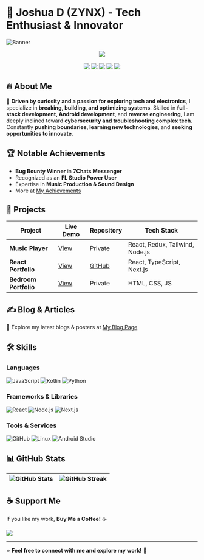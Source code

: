 # 🚀 Joshua D (ZYNX) - Tech Enthusiast & Innovator

![Banner](https://github.com/Zynxx777/Zynxx777/assets/banner.png)

<div align="center">
  <img src="https://api.visitorbadge.io/api/visitors?path=https%3A%2F%2Fgithub.com%2FZynxx777&label=VISITORS&labelColor=%23000&countColor=%230A0209" />
  <br><br>
  <a href="https://zynx-react-portfolio-zynx777s-projects.vercel.app/en"><img src="https://img.shields.io/badge/Portfolio-0A0A0A?style=for-the-badge&logo=vercel&logoColor=white" /></a>
  <a href="https://in.linkedin.com/in/joshua-d-8155a8228"><img src="https://img.shields.io/badge/LinkedIn-0A0A0A?style=for-the-badge&logo=linkedin&logoColor=white" /></a>
  <a href="mailto:joshuajosh3055@gmail.com"><img src="https://img.shields.io/badge/Gmail-0A0A0A?style=for-the-badge&logo=gmail&logoColor=white" /></a>
  <a href="https://discord.ZYNX"><img src="https://img.shields.io/badge/Discord-0A0A0A?style=for-the-badge&logo=discord&logoColor=white" /></a>
  <a href="https://twitter.com/ZYNX"><img src="https://img.shields.io/badge/Twitter-0A0A0A?style=for-the-badge&logo=x&logoColor=white" /></a>
</div>

## 🔥 About Me

🚀 **Driven by curiosity and a passion for exploring tech and electronics**, I specialize in **breaking, building, and optimizing systems**. Skilled in **full-stack development, Android development**, and **reverse engineering**, I am deeply inclined toward **cybersecurity and troubleshooting complex tech**. Constantly **pushing boundaries, learning new technologies**, and **seeking opportunities to innovate**.

## 🏆 Notable Achievements

- **Bug Bounty Winner** in **7Chats Messenger**
- Recognized as an **FL Studio Power User**
- Expertise in **Music Production & Sound Design**
- More at [My Achievements](https://zynxx777.github.io/Portfolio/pc.html)

## 🚀 Projects

| Project | Live Demo | Repository | Tech Stack |
|---------|------------|-------------|-------------|
| **Music Player** | [View](https://zynxx777.github.io/Portfolio/resume.html) | Private | React, Redux, Tailwind, Node.js |
| **React Portfolio** | [View](https://zynx-react-portfolio-zynx777s-projects.vercel.app/en) | [GitHub](https://github.com/Zynxx777/React-Portfolio) | React, TypeScript, Next.js |
| **Bedroom Portfolio** | [View](https://zynxx777.github.io/Portfolio/resume.html) | Private | HTML, CSS, JS |

## ✍ Blog & Articles

🔖 Explore my latest blogs & posters at [My Blog Page](https://zynxx777.github.io/Portfolio/posters.html)

## 🛠 Skills

### **Languages**
![JavaScript](https://img.shields.io/badge/JavaScript-323330?style=for-the-badge&logo=javascript&logoColor=F7DF1E)
![Kotlin](https://img.shields.io/badge/Kotlin-7F52FF?style=for-the-badge&logo=kotlin&logoColor=white)
![Python](https://img.shields.io/badge/Python-3776AB?style=for-the-badge&logo=python&logoColor=white)

### **Frameworks & Libraries**
![React](https://img.shields.io/badge/React-20232A?style=for-the-badge&logo=react&logoColor=61DAFB)
![Node.js](https://img.shields.io/badge/Node.js-339933?style=for-the-badge&logo=nodedotjs&logoColor=white)
![Next.js](https://img.shields.io/badge/Next.js-000000?style=for-the-badge&logo=nextdotjs&logoColor=white)

### **Tools & Services**
![GitHub](https://img.shields.io/badge/GitHub-100000?style=for-the-badge&logo=github&logoColor=white)
![Linux](https://img.shields.io/badge/Linux-FCC624?style=for-the-badge&logo=linux&logoColor=black)
![Android Studio](https://img.shields.io/badge/Android%20Studio-3DDC84?style=for-the-badge&logo=android-studio&logoColor=white)

## 📊 GitHub Stats

| ![GitHub Stats](https://github-readme-stats.vercel.app/api?username=Zynxx777&show_icons=true&theme=tokyonight) | ![GitHub Streak](https://github-readme-streak-stats.herokuapp.com/?user=Zynxx777&theme=tokyonight) |
|--|--|

## ☕ Support Me

If you like my work, **Buy Me a Coffee!** ☕

<a href="https://www.buymeacoffee.com/ZYNX"><img src="https://img.shields.io/badge/Buy_Me_A_Coffee-FFDD00?style=for-the-badge&logo=buy-me-a-coffee&logoColor=black" /></a>

---

⭐ **Feel free to connect with me and explore my work!** 🚀
